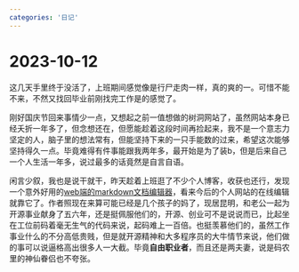 ```yaml
---
categories: '日记'
---
```

# 2023-10-12

 这几天手里终于没活了，上班期间感觉像是行尸走肉一样，真的爽的一。可惜不能不来，不然又找回毕业前刚找完工作是的感觉了。

 刚好国庆节回来事情少一点，又想起之前一值想做的树洞网站了，虽然网站本身已经夭折一年多了，但念想还在，但愿能趁着这段时间再捡起来，我不是一个意志力坚定的人，脑子里的想法常有，但能坚持下来的一只手能数的过来，希望这次能够坚持得久一点。毕竟难得有件事能跟我两年多，最开始是为了装b，但是后来自己一个人生活一年多，说过最多的话竟然是自言自语。

闲言少叙，我也是说干就干，昨天趁着上班逛了不少个人博客，收获也还行，发现一个意外好用的[web端的markdown文档编辑器](https://github.com/Vanessa219/vditor)，看来今后的个人网站的在线编辑就靠它了。作者照现在来算可能已经是几个孩子的妈了，现居昆明，和老公一起为开源事业献身了五六年，还是挺佩服他们的，开源、创业可不是说说而已，比起坐在工位前码着毫无生气的代码来说，起码难上一百倍。也挺羡慕他们的，虽然工作事业什么的不分高低贵贱，但是就开源精神和大多程序员的大牛情节来说，他们做的事可以说逼格高出很多人一大截。毕竟**自由职业者**，而且还是两夫妻，说是码农里的神仙眷侣也不夸张。
 